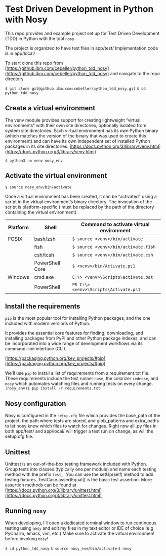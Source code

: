# Test Driven Development in Python with Nosy
This repo provides and example project set up for Test Driven Development (TDD) in Python with the tool `nosy`.

The project is organized to have test files in app/test/
Implementation code is in app/local/

To start clone this repo from [https://github.ibm.com/cebeller/python_tdd_nosy](https://github.ibm.com/cebeller/python_tdd_nosy) and navigate to the repo directory.

`$ git clone git@github.ibm.com:cebeller/python_tdd_nosy.git`
`$ cd python_tdd_nosy`

## Create a virtual environment
The venv module provides support for creating lightweight “virtual environments” with their own site directories, optionally isolated from system site directories. Each virtual environment has its own Python binary (which matches the version of the binary that was used to create this environment) and can have its own independent set of installed Python packages in its site directories.
[https://docs.python.org/3/library/venv.html](https://docs.python.org/3/library/venv.html)

`$ python3 -m venv nosy_env`

## Activate the virtual environment

`$ source nosy_env/bin/activate`

Once a virtual environment has been created, it can be “activated” using a script in the virtual environment’s binary directory. The invocation of the script is platform-specific (<venv> must be replaced by the path of the directory containing the virtual environment):

| Platform | Shell | Command to activate virtual environment |
|--|--|--|
| POSIX | bash/zsh | `$ source <venv>/bin/activate` |
| | fish | `$ source <venv>/bin/activate.fish` |
| | csh/tcsh | `$ source <venv>/bin/activate.csh` |
| | PowerShell Core | `$ <venv>/bin/Activate.ps1` |
| Windows | cmd.exe | `C:\> <venv>\Scripts\activate.bat` |
| | PowerShell | `PS C:\> <venv>\Scripts\Activate.ps1` |


## Install the requirements
`pip` is the most popular tool for installing Python packages, and the one included with modern versions of Python.

It provides the essential core features for finding, downloading, and installing packages from PyPI and other Python package indexes, and can be incorporated into a wide range of development workflows via its command-line interface (CLI).

[https://packaging.python.org/key_projects/#pip](https://packaging.python.org/key_projects/#pip)

We'll use `pip` to install a list of requirements from a requirement.txt file.
These requirements include the test runner `nose`, the colorizer `rednose`, and `nosy` which automates watching files and running tests on every change.
`(nosy_env)$ pip install -r requirements.txt`


## Nosy configuration
Nosy is configured in the `setup.cfg` file which provides the base_path of the project, the path where tests are stored, and glob_patterns and extra_paths to let nosy know which files to watch for changes. Right now all .py files in both app/test/ and app/local/ will trigger a test run on change, as will the setup.cfg file.


## Unittest
Unittest is an out-of-the-box testing framework included with Python. Group tests into classes (typically one per module) and name each testing method with the prefix `test_`.
You can use the setUp(self) method to add testing fixtures.
TestCase.assertEqual() is the basic test assertion. More assertion methods can be found at [https://docs.python.org/3/library/unittest.html](https://docs.python.org/3/library/unittest.html)

## Running `nosy`
When developing, I'll open a dedicated terminal window to run continuous testing using `nosy` and edit my files in my text editor or IDE of choice (e.g. PyCharm, emacs, vim, etc.)
Make sure to activate the virtual environment before invoking `nosy`!

`$ cd python_tdd_nosy`
`$ source nosy_env/bin/activate`
`$ nosy`